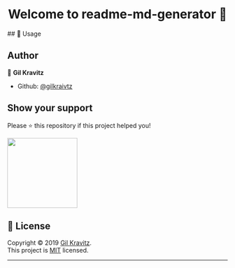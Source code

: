 <h1 align="center">Welcome to readme-md-generator 👋</h1>
## 🚀 Usage

## Author

👤 **Gil Kravitz**
- Github: [@gilkraivtz](https://github.com/kefranabg)

## Show your support

Please ⭐️ this repository if this project helped you!

<a href="https://www.patreon.com/FranckAbgrall">
  <img src="https://c5.patreon.com/external/logo/become_a_patron_button@2x.png" width="160">
</a>

## 📝 License

Copyright © 2019 [Gil Kravitz](https://github.com/gilkravitz).<br />
This project is [MIT](https:/https://github.com/GilKravitz/openu-assignments) licensed.

---
